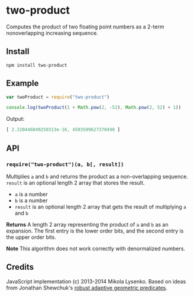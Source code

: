 two-product
===========
Computes the product of two floating point numbers as a 2-term nonoverlapping increasing sequence.

## Install

```
npm install two-product
```
		
## Example

```javascript
var twoProduct = require("two-product")

console.log(twoProduct(1 + Math.pow(2, -52), Math.pow(2, 52) + 1))
```

Output:

```javascript
[ 2.220446049250313e-16, 4503599627370498 ]
```

## API

### `require("two-product")(a, b[, result])`
Multiplies `a` and `b` and returns the product as a non-overlapping sequence.  `result` is an optional length 2 array that stores the result.

* `a` is a number
* `b` is a number
* `result` is an optional length 2 array that gets the result of multiplying `a` and `b`

**Returns** A length 2 array representing the product of `a` and `b` as an expansion.  The first entry is the lower order bits, and the second entry is the upper order bits.

**Note** This algorithm does not work correctly with denormalized numbers.

## Credits
JavaScript implementation (c) 2013-2014 Mikola Lysenko.  Based on ideas from Jonathan Shewchuk's [robust adaptive geometric predicates](http://www.cs.cmu.edu/~quake/robust.html).